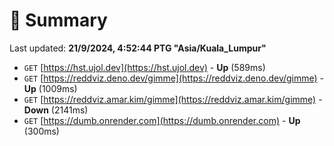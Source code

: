 # 📖 Summary
Last updated: **21/9/2024, 4:52:44 PTG "Asia/Kuala_Lumpur"**

- `GET` [https://hst.ujol.dev](https://hst.ujol.dev) - **Up** (589ms)
- `GET` [https://reddviz.deno.dev/gimme](https://reddviz.deno.dev/gimme) - **Up** (1009ms)
- `GET` [https://reddviz.amar.kim/gimme](https://reddviz.amar.kim/gimme) - **Down** (2141ms)
- `GET` [https://dumb.onrender.com](https://dumb.onrender.com) - **Up** (300ms)
